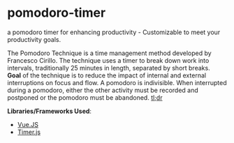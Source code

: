# pomodoro-timer
a pomodoro timer for enhancing productivity - Customizable to meet your productivity goals.  
  
The Pomodoro Technique is a time management method developed by Francesco Cirillo. The technique uses a timer to break down work into intervals, traditionally 25 minutes in length, separated by short breaks.  
**Goal** of the technique is to reduce the impact of internal and external interruptions on focus and flow. A pomodoro is indivisible. When interrupted during a pomodoro, either the other activity must be recorded and postponed or the pomodoro must be abandoned. [tl;dr](https://en.wikipedia.org/wiki/Pomodoro_Technique)  
  
**Libraries/Frameworks Used**:  
* [Vue.JS](https://vuejs.org/v2/guide/index.html)  
* [Timer.js](https://github.com/husa/timer.js/)  
   
